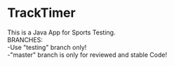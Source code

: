# TrackTimer
This is a Java App for Sports Testing. <br />
BRANCHES: <br />
-Use "testing" branch only! <br />
-"master" branch is only for reviewed and stable Code!
